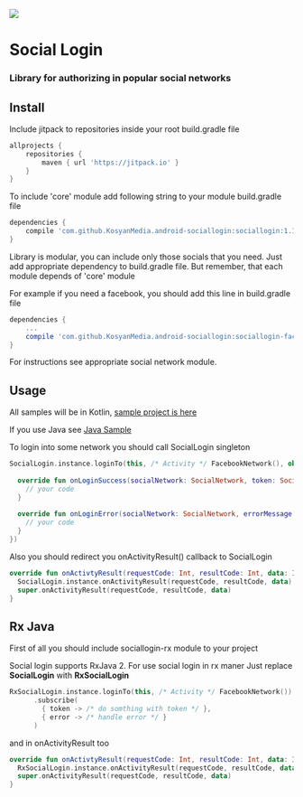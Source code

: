 [![](https://jitpack.io/v/KosyanMedia/android-sociallogin.svg)](https://jitpack.io/#KosyanMedia/android-sociallogin)

# Social Login
### Library for authorizing in popular social networks

## Install

Include jitpack to repositories inside your root build.gradle file

```Groovy
allprojects {
    repositories {
        maven { url 'https://jitpack.io' }
    }
}
```

To include 'core' module add following string to your module build.gradle file

```Groovy
dependencies {
    compile 'com.github.KosyanMedia.android-sociallogin:sociallogin:1.1.0'
}
```

Library is modular, you can include only those socials that you need. Just add appropriate
dependency to build.gradle file. But remember, that each module depends of 'core' module

For example if you need a facebook, you should add this line in build.gradle file

```Groovy
dependencies {
    ...
    compile 'com.github.KosyanMedia.android-sociallogin:sociallogin-facebook:1.1.0'
}
```

For instructions see appropriate social network module.

## Usage

All samples will be in Kotlin, [sample project is here][kotlin-sample]

If you use Java see [Java Sample][java-sample]

To login into some network you should call SocialLogin singleton

```Kotlin
SocialLogin.instance.loginTo(this, /* Activity */ FacebookNetwork(), object: SocialLoginCallback {
  
  override fun onLoginSuccess(socialNetwork: SocialNetwork, token: SocialToken){
    // your code  
  }
  
  override fun onLoginError(socialNetwork: SocialNetwork, errorMessage: Strig) {
    // your code
  }
})
```
Also you should redirect you onActivityResult() callback to SocialLogin

```Kotlin
override fun onActivtyResult(requestCode: Int, resultCode: Int, data: Intent?) { 
  SocialLogin.instance.onActivityResult(requestCode, resultCode, data)
  super.onActivityResult(requestCode, resultCode, data)
}
```

## Rx Java

First of all you should include sociallogin-rx module to your project

Social login supports RxJava 2. For use social login in rx maner Just replace **SocialLogin** with **RxSocialLogin**

```Kotlin
RxSocialLogin.instance.loginTo(this, /* Activity */ FacebookNetwork())
      .subscribe(
        { token -> /* do somthing with token */ },
        { error -> /* handle error */ }
      )
```

and in onActivityResult too


```Kotlin
override fun onActivtyResult(requestCode: Int, resultCode: Int, data: Intent?) { 
  RxSocialLogin.instance.onActivityResult(requestCode, resultCode, data)
  super.onActivityResult(requestCode, resultCode, data)
}
```


[java-sample]: https://github.com/KosyanMedia/android-sociallogin/tree/master/sample-java
[kotlin-sample]: https://github.com/KosyanMedia/android-sociallogin/tree/master/sample-kotlin
